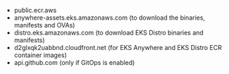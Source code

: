 
* public.ecr.aws
* anywhere-assets.eks.amazonaws.com (to download the binaries, manifests and OVAs)
* distro.eks.amazonaws.com (to download EKS Distro binaries and manifests)
* d2glxqk2uabbnd.cloudfront.net (for EKS Anywhere and EKS Distro ECR container images)
* api.github.com (only if GitOps is enabled)
